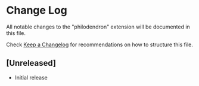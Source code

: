 # Change Log

All notable changes to the "philodendron" extension will be documented in this file.

Check [Keep a Changelog](http://keepachangelog.com/) for recommendations on how to structure this file.

## [Unreleased]

- Initial release